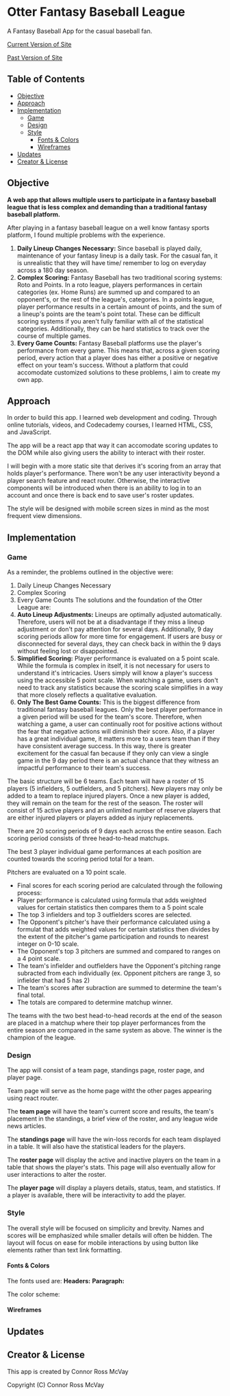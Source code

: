 # Otter Fantasy Baseball League

A Fantasy Baseball App for the casual baseball fan.

[Current Version of Site](https://otterproject.space/)

[Past Version of Site](https://lucid-banach-6d2c6f.netlify.app/)

## Table of Contents

* [Objective]()
* [Approach]()
* [Implementation]()
    * [Game]()
    * [Design]()
    * [Style]()
        * [Fonts & Colors]()
        * [Wireframes]()
* [Updates]()
* [Creator & License]()

## Objective

**A web app that allows multiple users to participate in a fantasy baseball league that is less complex and demanding than a traditional fantasy baseball platform.**

After playing in a fantasy baseball league on a well know fantasy sports platform, I found multiple problems with the experience.
1. **Daily Lineup Changes Necessary:** Since baseball is played daily, maintenance of your fantasy lineup is a daily task. For the casual fan, it is unrealistic that they will have time/ remember to log on everyday across a 180 day season.
2. **Complex Scoring:** Fantasy Baseball has two traditional scoring systems: Roto and Points. In a roto league, players performances in certain categories (ex. Home Runs) are summed up and compared to an opponent's, or the rest of the league's, categories. In a points league, player performance results in a certain amount of points, and the sum of a lineup's points are the team's point total. These can be difficult scoring systems if you aren't fully familiar with all of the statistical categories. Additionally, they can be hard statistics to track over the course of multiple games.
3. **Every Game Counts:** Fantasy Baseball platforms use the player's performance from every game. This means that, across a given scoring period, every action that a player does has either a positive or negative effect on your team's success.
Without a platform that could accomodate customized solutions to these problems, I aim to create my own app.
## Approach

In order to build this app. I learned web development and coding. Through online tutorials, videos, and Codecademy courses, I learned HTML, CSS, and JavaScript.

The app will be a react app that way it can accomodate scoring updates to the DOM while also giving users the ability to interact with their roster.

I will begin with a more static site that derives it's scoring from an array that holds player's performance. There won't be any user interactivity beyond a player search feature and react router. Otherwise, the interactive components will be introduced when there is an ability to log in to an account and once there is back end to save user's roster updates.

The style will be designed with mobile screen sizes in mind as the most frequent view dimensions.
## Implementation

### Game
As a reminder, the problems outlined in the objective were:
1. Daily Lineup Changes Necessary
2. Complex Scoring
3. Every Game Counts
The solutions and the foundation of the Otter League are:
1. **Auto Lineup Adjustments:** Lineups are optimally adjusted automatically. Therefore, users will not be at a disadvantage if they miss a lineup adjustment or don't pay attention for several days. Additionally, 9 day scoring periods allow for more time for engagement. If users are busy or disconnected for several days, they can check back in within the 9 days without feeling lost or disappointed.
2. **Simplified Scoring:** Player performance is evaluated on a 5 point scale. While the formula is complex in itself, it is not necessary for users to understand it's intricacies. Users simply will know a player's success using the accessible 5 point scale. When watching a game, users don't need to track any statistics because the scoring scale simplifies in a way that more closely reflects a qualitative evaluation.
3. **Only The Best Game Counts:** This is the biggest difference from traditional fantasy baseball leagues. Only the best player performance in a given period will be used for the team's score. Therefore, when watching a game, a user can continually root for positive actions without the fear that negative actions will diminish their score. Also, if a player has a great individual game, it matters more to a users team than if they have consistent average success. In this way, there is greater excitement for the casual fan because if they only can view a single game in the 9 day period there is an actual chance that they witness an impactful performance to their team's success.

The basic structure will be 6 teams. Each team will have a roster of 15 players (5 infielders, 5 outfielders, and 5 pitchers). New players may only be added to a team to replace injured players. Once a new player is added, they will remain on the team for the rest of the season. The roster will consist of 15 active players and an unlimited number of reserve players that are either injured players or players added as injury replacements.

There are 20 scoring periods of 9 days each across the entire season. Each scoring period consists of three head-to-head matchups.

The best 3 player individual game performances at each position are counted towards the scoring period total for a team.

Pitchers are evaluated on a 10 point scale. 

* Final scores for each scoring period are calculated through the following process:
* Player performance is calculated using formula that adds weighted values for certain statistics then compares them to a 5 point scale
* The top 3 infielders and top 3 outfielders scores are selected.
* The Opponent's pitcher's have their performance calculated using a formulat that adds weighted values for certain statistics then divides by the extent of the pitcher's game participation and rounds to nearest integer on 0-10 scale.
* The Opponent's top 3 pitchers are summed and compared to ranges on a 4 point scale.
* The team's infielder and outfielders have the Opponent's pitching range subracted from each individually (ex. Opponent pitchers are range 3, so infielder that had 5 has 2)
* The team's scores after subraction are summed to determine the team's final total.
* The totals are compared to determine matchup winner. 

The teams with the two best head-to-head records at the end of the season are placed in a matchup where their top player performances from the entire season are compared in the same system as above. The winner is the champion of the league.
### Design

The app will consist of a team page, standings page, roster page, and player page.

Team page will serve as the home page witht the other pages appearing using react router.

The **team page** will have the team's current score and results, the team's placement in the standings, a brief view of the roster, and any league wide news articles.

The **standings page** will have the win-loss records for each team displayed in a table. It will also have the statistical leaders for the players.

The **roster page** will display the active and inactive players on the team in a table that shows the player's stats. This page will also eventually allow for user interactions to alter the roster.

The **player page** will display a players details, status, team, and statistics. If a player is available, there will be interactivity to add the player.

### Style

The overall style will be focused on simplicity and brevity. Names and scores will be emphasized while smaller details will often be hidden. The layout will focus on ease for mobile interactions by using button like elements rather than text link formatting.

#### Fonts & Colors
The fonts used are:
**Headers:**
**Paragraph:**

The color scheme:

#### Wireframes

## Updates
## Creator & License

This app is created by Connor Ross McVay

Copyright (C) Connor Ross McVay

